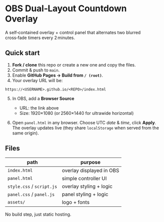 # OBS Dual‑Layout Countdown Overlay

A self‑contained overlay + control panel that alternates two blurred cross‑fade timers every 2 minutes.

## Quick start

1. **Fork / clone** this repo or create a new one and copy the files.
2. Commit & push to `main`.
3. Enable **GitHub Pages → Build from `/ (root)`**.
4. Your overlay URL will be:

```
https://<USERNAME>.github.io/<REPO>/index.html
```

5. In OBS, add a **Browser Source**  
   * URL: the link above  
   * Size: 1920×1080 (or 2560×1440 for ultrawide horizontal)  

6. Open `panel.html` in any browser. Choose UTC *date* & *time*, click **Apply**.  
   The overlay updates live (they share `localStorage` when served from the same origin).

## Files

| path | purpose |
|------|---------|
| `index.html` | overlay displayed in OBS |
| `panel.html` | simple controller UI |
| `style.css` / `script.js` | overlay styling + logic |
| `panel.css` / `panel.js` | panel styling + logic |
| `assets/` | logo + fonts |

No build step, just static hosting.